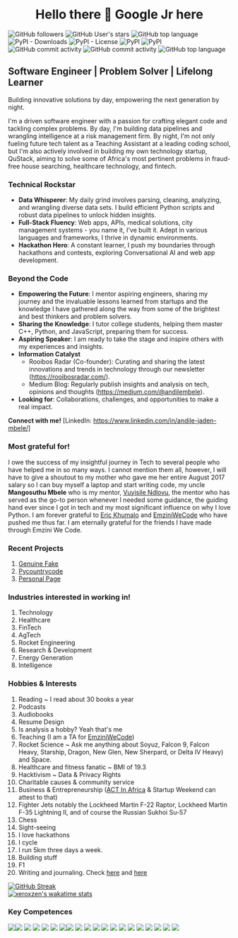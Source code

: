 # <h1 align="center">Hello there 👋 Google Jr here
</h1>

![GitHub followers](https://img.shields.io/github/followers/xeroxzen?logo=GitHub&logoColor=black) ![GitHub User's stars](https://img.shields.io/github/stars/xeroxzen?affiliations=OWNER&label=GitHub%20Stars&logo=GitHub&logoColor=black) ![GitHub top language](https://img.shields.io/github/languages/top/xeroxzen/100DaysOfCode?logo=JavaScript) ![PyPI - Downloads](https://img.shields.io/pypi/dd/pycountrycode?color=success&logo=pypi) ![PyPI - License](https://img.shields.io/pypi/l/genuine-fake?label=Genuine%20Fake&logo=Pypi) ![PyPI](https://img.shields.io/pypi/v/genuine-fake?label=Genuine%20Fake&logo=PYPI) ![PyPI](https://img.shields.io/pypi/v/pycountrycode?label=Pycountrycode&logo=PYPI) ![GitHub commit activity](https://img.shields.io/github/commit-activity/y/xeroxzen/blogger?logo=github) ![GitHub commit activity](https://img.shields.io/github/commit-activity/y/xeroxzen/genuine-fake?logo=github) ![GitHub top language](https://img.shields.io/github/languages/top/xeroxzen/genuine-fake?label=Python&logo=python&logoColor=yellow)

<!--<img src="https://camo.githubusercontent.com/ed290926602d17585f0b981a4ffec71baddb88fec8e4e7288d4ec0a912f388ba/68747470733a2f2f6b6f6d617265762e636f6d2f67687076632f3f757365726e616d653d61726a756e6376696e6f64267374796c653d666f722d7468652d6261646765266c6f676f3d676974687562"/>-->
    
## Software Engineer | Problem Solver | Lifelong Learner

Building innovative solutions by day, empowering the next generation by night.

I'm a driven software engineer with a passion for crafting elegant code and tackling complex problems. By day, I'm building data pipelines and wrangling intelligence at a risk management firm. By night, I'm not only fueling future tech talent as a Teaching Assistant at a leading coding school, but I'm also actively involved in building my own technology startup, QuStack, aiming to solve some of Africa's most pertinent problems in fraud-free house searching, healthcare technology, and fintech.

### Technical Rockstar

- **Data Whisperer**: My daily grind involves parsing, cleaning, analyzing, and wrangling diverse data sets. I build efficient Python scripts and robust data pipelines to unlock hidden insights.
- **Full-Stack Fluency**: Web apps, APIs, medical solutions, city management systems - you name it, I've built it. Adept in various languages and frameworks, I thrive in dynamic environments.
- **Hackathon Hero**: A constant learner, I push my boundaries through hackathons and contests, exploring Conversational AI and web app development.

### Beyond the Code
- **Empowering the Future**: I mentor aspiring engineers, sharing my journey and the invaluable lessons learned from startups and the knowledge I have gathered along the way from some of the brightest and best thinkers and problem solvers.
- **Sharing the Knowledge**: I tutor college students, helping them master C++, Python, and JavaScript, preparing them for success.
- **Aspiring Speaker**: I am ready to take the stage and inspire others with my experiences and insights.
- **Information Catalyst**
    - Rooibos Radar (Co-founder): Curating and sharing the latest innovations and trends in technology through our newsletter (https://rooibosradar.com/).
    - Medium Blog: Regularly publish insights and analysis on tech, opinions and thoughts (https://medium.com/@andilembele).
- **Looking for**: Collaborations, challenges, and opportunities to make a real impact.

**Connect with me!** [LinkedIn: https://www.linkedin.com/in/andile-jaden-mbele/]

### Most grateful for!
I owe the success of my insightful journey in Tech to several people who have helped me in so many ways. I cannot mention them all, however, I will have to give a shoutout to my mother who gave me her entire August 2017 salary so I can buy myself a laptop and start writing code, my uncle <b>Mangosuthu Mbele</b> who is my mentor, <a href="https://vuyisile.com/">Vuyisile Ndlovu</a>, the mentor who has served as the go-to person whenever I needed some guidance, the guiding hand ever since I got in tech and my most significant influence on why I love Python. I am forever grateful to <a href="https://www.linkedin.com/in/erickhumalo/">Eric Khumalo</a> and <a href="https://emziniwecode.com/">EmziniWeCode</a> who have pushed me thus far. I am eternally grateful for the friends I have made through Emzini We Code.  

### Recent Projects
1. <a href="https://pypi.org/project/Genuine-fake/">Genuine Fake</a>
2. <a href="https://pypi.org/project/pycountrycode/">Pycountrycode</a>
3. <a href="http://andilembele.netlify.app/">Personal Page</a>

### Industries interested in working in!
1. Technology
2. Healthcare
3. FinTech
4. AgTech
5. Rocket Engineering
6. Research & Development
7. Energy Generation
8. Intelligence

### Hobbies & Interests
1. Reading ~ I read about 30 books a year
2. Podcasts
3. Audiobooks
4. Resume Design
5. Is analysis a hobby? Yeah that's me
6. Teaching (I am a TA for <a href="https://www.emziniwecode.com/">EmziniWeCode</a>)
7. Rocket Science ~ Ask me anything about Soyuz, Falcon 9, Falcon Heavy, Starship, Dragon, New Glen, New Sherpard, or Delta IV Heavy) and Space.
8. Healthcare and fitness fanatic ~ BMI of 19.3
9. Hacktivism ~ Data & Privacy Rights
10. Charitable causes & community service
11. Business & Entrepreneurship (<a href="http://actinafrica.com/">ACT In Africa</a> & Startup Weekend can attest to that)
12. Fighter Jets notably the Lockheed Martin F-22 Raptor, Lockheed Martin F-35 Lightning II, and of course the Russian Sukhoi Su-57
13. Chess
14. Sight-seeing
15. I love hackathons
16. I cycle
17. I run 5km three days a week.
18. Building stuff
19. F1
20. Writing and journaling. Check <a href="https://medium.com/@andilejaden">here</a> and <a href="https://rooibosradar.com/">here</a>

[![GitHub Streak](https://streak-stats.demolab.com/?user=xeroxzen&theme=tokyonight&hide_border=true&date_format=M%20j%5B%2C%20Y%5D)](https://git.io/streak-stats) <br>
[![xeroxzen's wakatime stats](https://github-readme-stats.vercel.app/api/wakatime?username=xeroxzen&theme=cobalt)](https://github.com/anuraghazra/github-readme-stats)

### Key Competences

<img src="https://camo.githubusercontent.com/0562f16a4ae7e35dae6087bf8b7805fb7e664a9e7e20ae6d163d94e56b94f32d/68747470733a2f2f696d672e736869656c64732e696f2f62616467652f707974686f6e2d3336373041303f7374796c653d666f722d7468652d6261646765266c6f676f3d707974686f6e266c6f676f436f6c6f723d666664643534"/><img src="https://camo.githubusercontent.com/ed85d84c0f9a69afba4c5af4dc433256077d9868180dae2fb2712faf891ea5ee/68747470733a2f2f696d672e736869656c64732e696f2f62616467652f646a616e676f2d3337423438343f7374796c653d666f722d7468652d6261646765266c6f676f3d646a616e676f"/> <img src="https://camo.githubusercontent.com/ebe9e2132fcb7dd169c5c61ae961c86e5eeeb3e49bc1ea2aaddf2da30a030bd2/68747470733a2f2f696d672e736869656c64732e696f2f62616467652f707970692d4532453233323f7374796c653d666f722d7468652d6261646765266c6f676f3d70797069"/>
<img src="https://camo.githubusercontent.com/0aafe510cf49eaa6733edcb63914be9f7789447a3470706902b0f25630442dd8/68747470733a2f2f696d672e736869656c64732e696f2f62616467652f56697375616c5f53747564696f5f436f64652d3333394346463f7374796c653d666f722d7468652d6261646765266c6f676f3d76697375616c25323073747564696f253230636f6465266c6f676f436f6c6f723d7768697465"/> <img src="https://camo.githubusercontent.com/7900a18d57a496f516300f11e8cf632137a346728df93ce6e1e0a26c3ed883ba/68747470733a2f2f696d672e736869656c64732e696f2f62616467652f72656163746a732d3245354338313f7374796c653d666f722d7468652d6261646765266c6f676f3d7265616374"/> <img src="https://camo.githubusercontent.com/ab878de846a7d36d22640467e87d3ef7d753b101564294e1a4cd1c33418f7015/68747470733a2f2f696d672e736869656c64732e696f2f62616467652f6e706d2d77686974653f7374796c653d666f722d7468652d6261646765266c6f676f3d6e706d"/> <img src="https://camo.githubusercontent.com/c9be414a438d9c4f4325869e914b7aa29a1fe0fe7298d4f06558368f2d78f116/68747470733a2f2f696d672e736869656c64732e696f2f62616467652f726573742d3136413645393f7374796c653d666f722d7468652d6261646765266c6f676f3d6a736f6e"/><img src="https://camo.githubusercontent.com/1758d95fe48fa62678d0dcf07926c1b99b6f808034273fdc9949f0beb4c13c63/68747470733a2f2f696d672e736869656c64732e696f2f62616467652f77697265736861726b2d3242393943433f7374796c653d666f722d7468652d6261646765266c6f676f3d77697265736861726b"/> <img src="https://camo.githubusercontent.com/a378d495710be26f7f9ff9f45664df8d861d723c57a641d6209f6f9181db8da6/68747470733a2f2f696d672e736869656c64732e696f2f62616467652f676974687562253230616374696f6e732d3445314437352e7376673f7374796c653d666f722d7468652d6261646765266c6f676f3d676974687562616374696f6e73266c6f676f436f6c6f723d7768697465"/> <img src="https://camo.githubusercontent.com/470fb27eeca0d7a66eb6c2923983e63f9aca9c5effa65d9b2582ffb510095def/68747470733a2f2f696d672e736869656c64732e696f2f62616467652f616e64726f69645f73747564696f2d626c61636b3f7374796c653d666f722d7468652d6261646765266c6f676f3d616e64726f6964"/> <img src="https://camo.githubusercontent.com/8ff5203b4949fdd0b1f0d3e24486bc061c09275a8312d72111aa0ab77f297863/68747470733a2f2f696d672e736869656c64732e696f2f62616467652f6e6f64656a732d77686974653f7374796c653d666f722d7468652d6261646765266c6f676f3d6e6f64652e6a73"/> <img src="https://camo.githubusercontent.com/b08f79502dcde527e578692448b815baad2e88958afb8a68e0faab94a315dcfa/68747470733a2f2f696d672e736869656c64732e696f2f62616467652f657870726573736a732d3144433633343f7374796c653d666f722d7468652d6261646765266c6f676f3d65787072657373"/> <img src="https://camo.githubusercontent.com/a375f5c907eb2704b55c0f1fc40ff0916b703b335ca055116dd21218ba6a1d8e/68747470733a2f2f696d672e736869656c64732e696f2f62616467652f7562756e74752d4536424641433f7374796c653d666f722d7468652d6261646765266c6f676f3d7562756e7475"/> <img src="https://camo.githubusercontent.com/8f29b3ee449dabf3e8e23d8dd938030321dad0a81a09cc1b86b2d9e051aeaaf8/68747470733a2f2f696d672e736869656c64732e696f2f62616467652f6865726f6b752d3946323744363f7374796c653d666f722d7468652d6261646765266c6f676f3d6865726f6b75"/> <img src="https://camo.githubusercontent.com/a06c8ce0e193f47b7dc6ab5d5c08a149b644512b884baced74fa4d36ecb407f5/68747470733a2f2f696d672e736869656c64732e696f2f62616467652f496e74656c6c694a5f494445412d3439343633452e7376673f7374796c653d666f722d7468652d6261646765266c6f676f3d696e74656c6c696a2d69646561266c6f676f436f6c6f723d7768697465"/> <img src="https://camo.githubusercontent.com/bbe944a9ef49617cbef1a7bcca23bbb1ba72b6a2e3b9d5859c5e5984ef1cdfcf/68747470733a2f2f696d672e736869656c64732e696f2f62616467652f646f636b65722d677265793f7374796c653d666f722d7468652d6261646765266c6f676f3d646f636b6572"/> <img src="https://camo.githubusercontent.com/8ed8e947d7be1679c8643a3f88dfb9455d3d90b9df7d3e8cf7da7c0ad3bd04b7/68747470733a2f2f696d672e736869656c64732e696f2f62616467652f73716c6974652d3339323932393f7374796c653d666f722d7468652d6261646765266c6f676f3d73716c697465"/> <img src="https://camo.githubusercontent.com/c0d8c9390c29c4ae665b470598aff7fa0bce36f2fdae21e1eeb6f26901ba1477/68747470733a2f2f696d672e736869656c64732e696f2f62616467652f6e67696e782d3233414532353f7374796c653d666f722d7468652d6261646765266c6f676f3d6e67696e78"/> <img src="https://camo.githubusercontent.com/9ed458fea6ba5324c019bbc32f837fbceaca74f3862454a77d7e94150b97fc48/68747470733a2f2f696d672e736869656c64732e696f2f62616467652f666c61736b2d2532333030302e7376673f7374796c653d666f722d7468652d6261646765266c6f676f3d666c61736b266c6f676f436f6c6f723d7768697465"/> <img src="https://camo.githubusercontent.com/c3fce77a4419f39b811e89bf426873c4187e191912cb38f9a9dd8a2bc148beb1/68747470733a2f2f696d672e736869656c64732e696f2f62616467652f4e6f74657061642b2b2d3930453539412e7376673f7374796c653d666f722d7468652d6261646765266c6f676f3d6e6f7465706164253242253242266c6f676f436f6c6f723d626c61636b"/>
